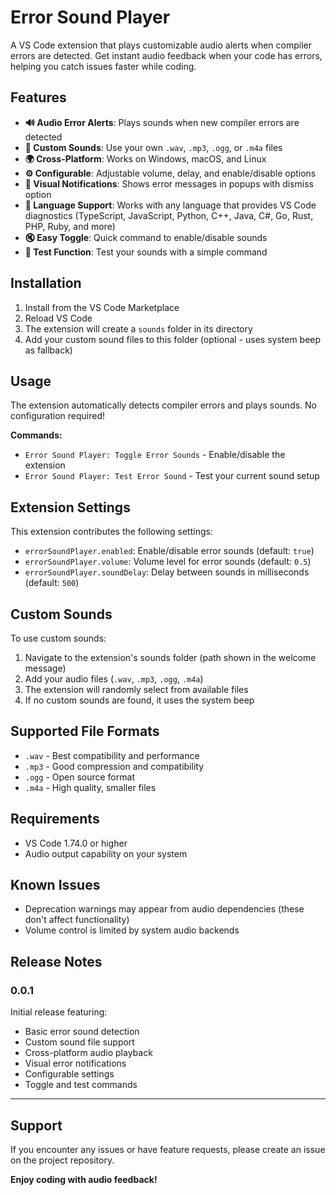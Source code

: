 # Error Sound Player

A VS Code extension that plays customizable audio alerts when compiler errors are detected. Get instant audio feedback when your code has errors, helping you catch issues faster while coding.

## Features

- **🔊 Audio Error Alerts**: Plays sounds when new compiler errors are detected
- **🎵 Custom Sounds**: Use your own `.wav`, `.mp3`, `.ogg`, or `.m4a` files
- **🌍 Cross-Platform**: Works on Windows, macOS, and Linux
- **⚙️ Configurable**: Adjustable volume, delay, and enable/disable options
- **📢 Visual Notifications**: Shows error messages in popups with dismiss option
- **🎯 Language Support**: Works with any language that provides VS Code diagnostics (TypeScript, JavaScript, Python, C++, Java, C#, Go, Rust, PHP, Ruby, and more)
- **🔇 Easy Toggle**: Quick command to enable/disable sounds
- **🧪 Test Function**: Test your sounds with a simple command

## Installation

1. Install from the VS Code Marketplace
2. Reload VS Code
3. The extension will create a `sounds` folder in its directory
4. Add your custom sound files to this folder (optional - uses system beep as fallback)

## Usage

The extension automatically detects compiler errors and plays sounds. No configuration required!

**Commands:**
- `Error Sound Player: Toggle Error Sounds` - Enable/disable the extension
- `Error Sound Player: Test Error Sound` - Test your current sound setup

## Extension Settings

This extension contributes the following settings:

- `errorSoundPlayer.enabled`: Enable/disable error sounds (default: `true`)
- `errorSoundPlayer.volume`: Volume level for error sounds (default: `0.5`)
- `errorSoundPlayer.soundDelay`: Delay between sounds in milliseconds (default: `500`)

## Custom Sounds

To use custom sounds:

1. Navigate to the extension's sounds folder (path shown in the welcome message)
2. Add your audio files (`.wav`, `.mp3`, `.ogg`, `.m4a`)
3. The extension will randomly select from available files
4. If no custom sounds are found, it uses the system beep

## Supported File Formats

- `.wav` - Best compatibility and performance
- `.mp3` - Good compression and compatibility
- `.ogg` - Open source format
- `.m4a` - High quality, smaller files

## Requirements

- VS Code 1.74.0 or higher
- Audio output capability on your system

## Known Issues

- Deprecation warnings may appear from audio dependencies (these don't affect functionality)
- Volume control is limited by system audio backends

## Release Notes

### 0.0.1

Initial release featuring:
- Basic error sound detection
- Custom sound file support
- Cross-platform audio playback
- Visual error notifications
- Configurable settings
- Toggle and test commands

---

## Support

If you encounter any issues or have feature requests, please create an issue on the project repository.

**Enjoy coding with audio feedback!**
